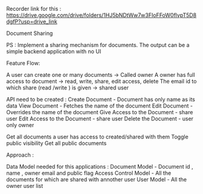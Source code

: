 
Recorder link for this  : https://drive.google.com/drive/folders/1HJ5bNDtWw7w3FIoFFoW0flvpT5D8dgfP?usp=drive_link


Document Sharing 

PS : Implement a sharing mechanism for documents. The output can be a simple backend application with no UI


Feature Flow:

A user can create one or many documents -> Called owner 
A owner has full access to document -> read, write, share, edit access, delete
The email id to which share (read /write ) is given -> shared user

API need to be created :
Create Document - Document has only name as its data
View Document - Fetches the name of the document
Edit Document - Overrides the name of the document
Give Access to the Document - share user
Edit Access to the Document - share user 
Delete the Document - user only owner 

Get all documents a user has access to created/shared with them
Toggle public visibility
Get all public documents



Approach : 

Data Model needed for this applications : 
Document Model - Document id , name , owner email and public flag
Access Control Model - All the documents for which are shared with annother user
User Model  - All the owner user list



